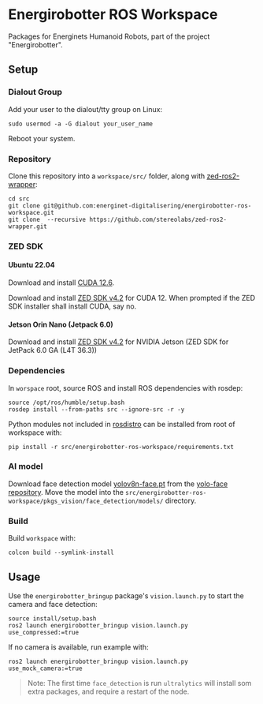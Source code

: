# Energirobotter ROS Workspace

Packages for Energinets Humanoid Robots, part of the project "Energirobotter". 

## Setup

### Dialout Group

Add your user to the dialout/tty group on Linux:
```
sudo usermod -a -G dialout your_user_name
```

Reboot your system.

### Repository

Clone this repository into a `workspace/src/` folder, along with [zed-ros2-wrapper](https://github.com/stereolabs/zed-ros2-wrapper):

```
cd src
git clone git@github.com:energinet-digitalisering/energirobotter-ros-workspace.git
git clone  --recursive https://github.com/stereolabs/zed-ros2-wrapper.git
```

### ZED SDK

#### Ubuntu 22.04
Download and install [CUDA 12.6](https://developer.nvidia.com/cuda-downloads).

Download and install [ZED SDK v4.2](https://www.stereolabs.com/en-dk/developers/release) for CUDA 12. When prompted if the ZED SDK installer shall install CUDA, say no. 

#### Jetson Orin Nano (Jetpack 6.0)
Download and install [ZED SDK v4.2](https://www.stereolabs.com/en-dk/developers/release) for NVIDIA Jetson (ZED SDK for JetPack 6.0 GA (L4T 36.3)) 



### Dependencies

In `worspace` root, source ROS and install ROS dependencies with rosdep:
```
source /opt/ros/humble/setup.bash
rosdep install --from-paths src --ignore-src -r -y
```

Python modules not included in [rosdistro](https://github.com/ros/rosdistro/blob/master/rosdep/python.yaml) can be installed from root of workspace with:
```
pip install -r src/energirobotter-ros-workspace/requirements.txt
```

### AI model
Download face detection model [yolov8n-face.pt](https://github.com/akanametov/yolov8-face/releases/download/v0.0.0/yolov8n-face.pt) from the [yolo-face repository](https://github.com/akanametov/yolo-face/tree/v0.0.0). Move the model into the `src/energirobotter-ros-workspace/pkgs_vision/face_detection/models/` directory.


### Build

Build `workspace` with:
```
colcon build --symlink-install
```

## Usage

Use the `energirobotter_bringup` package's `vision.launch.py` to start the camera and face detection:

```
source install/setup.bash
ros2 launch energirobotter_bringup vision.launch.py use_compressed:=true
```

If no camera is available, run example with:
```
ros2 launch energirobotter_bringup vision.launch.py use_mock_camera:=true
```

> Note: The first time `face_detection` is run `ultralytics` will install som extra packages, and require a restart of the node.

